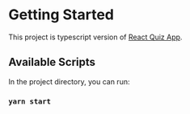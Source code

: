 # Getting Started

This project is typescript version of [React Quiz App](https://github.com/Ontorok/react-quiz-with-lws).

## Available Scripts

In the project directory, you can run:

### `yarn start`
